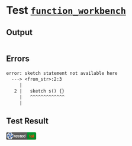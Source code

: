 # Test [`function_workbench`](/doc/tests/statement_usage.md#L674)

## Output

```,plain
```

## Errors

```,plain
error: sketch statement not available here
  ---> <from_str>:2:3
     |
   2 |   sketch s() {}
     |   ^^^^^^^^^^^^^
     |
```

## Test Result

![FAILED AS EXPECTED](/doc/tests/.test/function_workbench.png)
